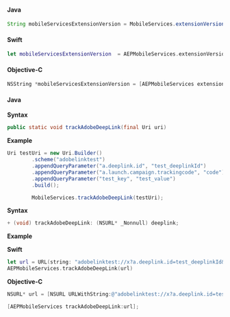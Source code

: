 <Variant platform="android" api="extension-version" repeat="2"/>

#### Java

```java
String mobileServicesExtensionVersion = MobileServices.extensionVersion();
```

<Variant platform="ios-aep" api="extension-version" repeat="4"/>

#### Swift

```swift
let mobileServicesExtensionVersion  = AEPMobileServices.extensionVersion()
```

#### Objective-C

```objectivec
NSString *mobileServicesExtensionVersion = [AEPMobileServices extensionVersion];
```

<Variant platform="android" api="track-adobe-deep-link" repeat="5"/>

#### Java

**Syntax**

```java
public static void trackAdobeDeepLink(final Uri uri)
```

**Example**

```java
Uri testUri = new Uri.Builder()
        .scheme("adobelinktest")
        .appendQueryParameter("a.deeplink.id", "test_deeplinkId")
        .appendQueryParameter("a.launch.campaign.trackingcode", "code")
        .appendQueryParameter("test_key", "test_value")        
        .build();

        MobileServices.trackAdobeDeepLink(testUri);
```


<Variant platform="ios-aep" api="track-adobe-deep-link" repeat="7"/>

**Syntax**

```objectivec
+ (void) trackAdobeDeepLink: (NSURL* _Nonnull) deeplink;
```

**Example**

**Swift**

```swift
let url = URL(string: "adobelinktest://x?a.deeplink.id=test_deeplinkId&a.launch.campaign.trackingcode=code&test_key=test_value")!
AEPMobileServices.trackAdobeDeepLink(url)
```

**Objective-C**

```objectivec
NSURL* url = [NSURL URLWithString:@"adobelinktest://x?a.deeplink.id=test_deeplinkId&a.launch.campaign.trackingcode=code&test_key=test_value"];

[AEPMobileServices trackAdobeDeepLink:url];
```
